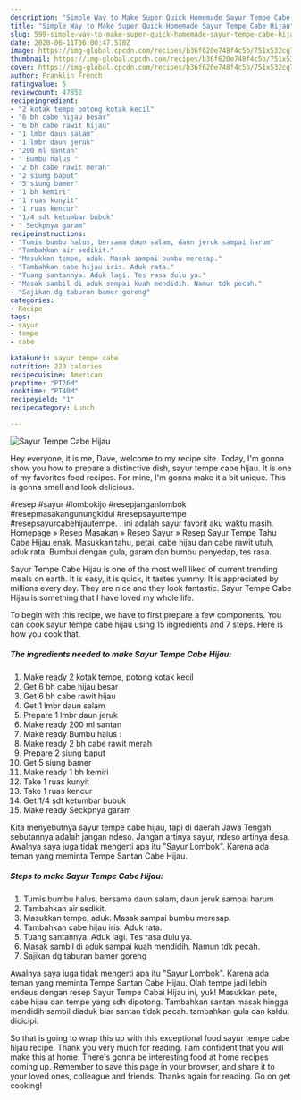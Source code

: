 ```yaml
---
description: "Simple Way to Make Super Quick Homemade Sayur Tempe Cabe Hijau"
title: "Simple Way to Make Super Quick Homemade Sayur Tempe Cabe Hijau"
slug: 599-simple-way-to-make-super-quick-homemade-sayur-tempe-cabe-hijau
date: 2020-06-11T06:00:47.570Z
image: https://img-global.cpcdn.com/recipes/b36f620e748f4c5b/751x532cq70/sayur-tempe-cabe-hijau-foto-resep-utama.jpg
thumbnail: https://img-global.cpcdn.com/recipes/b36f620e748f4c5b/751x532cq70/sayur-tempe-cabe-hijau-foto-resep-utama.jpg
cover: https://img-global.cpcdn.com/recipes/b36f620e748f4c5b/751x532cq70/sayur-tempe-cabe-hijau-foto-resep-utama.jpg
author: Franklin French
ratingvalue: 5
reviewcount: 47852
recipeingredient:
- "2 kotak tempe potong kotak kecil"
- "6 bh cabe hijau besar"
- "6 bh cabe rawit hijau"
- "1 lmbr daun salam"
- "1 lmbr daun jeruk"
- "200 ml santan"
- " Bumbu halus "
- "2 bh cabe rawit merah"
- "2 siung baput"
- "5 siung bamer"
- "1 bh kemiri"
- "1 ruas kunyit"
- "1 ruas kencur"
- "1/4 sdt ketumbar bubuk"
- " Seckpnya garam"
recipeinstructions:
- "Tumis bumbu halus, bersama daun salam, daun jeruk sampai harum"
- "Tambahkan air sedikit."
- "Masukkan tempe, aduk. Masak sampai bumbu meresap."
- "Tambahkan cabe hijau iris. Aduk rata."
- "Tuang santannya. Aduk lagi. Tes rasa dulu ya."
- "Masak sambil di aduk sampai kuah mendidih. Namun tdk pecah."
- "Sajikan dg taburan bamer goreng"
categories:
- Recipe
tags:
- sayur
- tempe
- cabe

katakunci: sayur tempe cabe 
nutrition: 220 calories
recipecuisine: American
preptime: "PT26M"
cooktime: "PT40M"
recipeyield: "1"
recipecategory: Lunch

---
```



![Sayur Tempe Cabe Hijau](https://img-global.cpcdn.com/recipes/b36f620e748f4c5b/751x532cq70/sayur-tempe-cabe-hijau-foto-resep-utama.jpg)

Hey everyone, it is me, Dave, welcome to my recipe site. Today, I'm gonna show you how to prepare a distinctive dish, sayur tempe cabe hijau. It is one of my favorites food recipes. For mine, I'm gonna make it a bit unique. This is gonna smell and look delicious.

#resep #sayur #lombokijo #resepjanganlombok #resepmasakangunungkidul #resepsayurtempe #resepsayurcabehijautempe. . ini adalah sayur favorit aku waktu masih. Homepage » Resep Masakan » Resep Sayur » Resep Sayur Tempe Tahu Cabe Hijau enak. Masukkan tahu, petai, cabe hijau dan cabe rawit utuh, aduk rata. Bumbui dengan gula, garam dan bumbu penyedap, tes rasa.

Sayur Tempe Cabe Hijau is one of the most well liked of current trending meals on earth. It is easy, it is quick, it tastes yummy. It is appreciated by millions every day. They are nice and they look fantastic. Sayur Tempe Cabe Hijau is something that I have loved my whole life.


To begin with this recipe, we have to first prepare a few components. You can cook sayur tempe cabe hijau using 15 ingredients and 7 steps. Here is how you cook that.

<!--inarticleads1-->

##### The ingredients needed to make Sayur Tempe Cabe Hijau:

1. Make ready 2 kotak tempe, potong kotak kecil
1. Get 6 bh cabe hijau besar
1. Get 6 bh cabe rawit hijau
1. Get 1 lmbr daun salam
1. Prepare 1 lmbr daun jeruk
1. Make ready 200 ml santan
1. Make ready  Bumbu halus :
1. Make ready 2 bh cabe rawit merah
1. Prepare 2 siung baput
1. Get 5 siung bamer
1. Make ready 1 bh kemiri
1. Take 1 ruas kunyit
1. Take 1 ruas kencur
1. Get 1/4 sdt ketumbar bubuk
1. Make ready  Seckpnya garam


Kita menyebutnya sayur tempe cabe hijau, tapi di daerah Jawa Tengah sebutannya adalah jangan ndeso. Jangan artinya sayur, ndeso artinya desa. Awalnya saya juga tidak mengerti apa itu &#34;Sayur Lombok&#34;. Karena ada teman yang meminta Tempe Santan Cabe Hijau. 

<!--inarticleads2-->

##### Steps to make Sayur Tempe Cabe Hijau:

1. Tumis bumbu halus, bersama daun salam, daun jeruk sampai harum
1. Tambahkan air sedikit.
1. Masukkan tempe, aduk. Masak sampai bumbu meresap.
1. Tambahkan cabe hijau iris. Aduk rata.
1. Tuang santannya. Aduk lagi. Tes rasa dulu ya.
1. Masak sambil di aduk sampai kuah mendidih. Namun tdk pecah.
1. Sajikan dg taburan bamer goreng


Awalnya saya juga tidak mengerti apa itu &#34;Sayur Lombok&#34;. Karena ada teman yang meminta Tempe Santan Cabe Hijau. Olah tempe jadi lebih endeus dengan resep Sayur Tempe Cabai Hijau ini, yuk! Masukkan pete, cabe hijau dan tempe yang sdh dipotong. Tambahkan santan masak hingga mendidih sambil diaduk biar santan tidak pecah. tambahkan gula dan kaldu. dicicipi. 

So that is going to wrap this up with this exceptional food sayur tempe cabe hijau recipe. Thank you very much for reading. I am confident that you will make this at home. There's gonna be interesting food at home recipes coming up. Remember to save this page in your browser, and share it to your loved ones, colleague and friends. Thanks again for reading. Go on get cooking!
